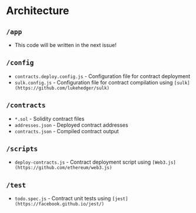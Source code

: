 # Architecture

## `/app`
- This code will be written in the next issue!

## `/config`
- `contracts.deploy.config.js` - Configuration file for contract deployment
- `sulk.config.js` - Configuration file for contract compilation using
  `[sulk](https://github.com/lukehedger/sulk)`

## `/contracts`
- `*.sol` - Solidity contract files
- `addresses.json` - Deployed contract addresses
- `contracts.json` - Compiled contract output

## `/scripts`
- `deploy-contracts.js` - Contract deployment script using
  `[Web3.js](https://github.com/ethereum/web3.js)`

## `/test`
- `todo.spec.js` - Contract unit tests using
  `[jest](https://facebook.github.io/jest/)`
